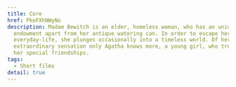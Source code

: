 ```yaml
---
title: Core
href: PkeFXhNWyNo
description: Madam Bewitch is an elder, homeless woman, who has an unique
  endowment apart from her antique watering can. In order to escape her sad
  everyday-life, she plunges occasionally into a timeless world. Of her
  extraordinary sensation only Agatha knows more, a young girl, who treasures
  her special friendships.
tags:
  - Short films
detail: true
---
```

